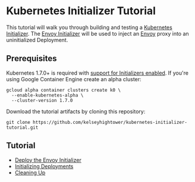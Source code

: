 # Kubernetes Initializer Tutorial

This tutorial will walk you through building and testing a [Kubernetes Initializer](https://kubernetes.io/docs/admin/extensible-admission-controllers/#what-are-initializers). The [Envoy Initializer](envoy-initializer) will be used to inject an [Envoy](https://lyft.github.io/envoy) proxy into an uninitialized Deployment. 

## Prerequisites

Kubernetes 1.7.0+ is required with [support for Initializers enabled](https://kubernetes.io/docs/admin/extensible-admission-controllers/#enable-initializers-alpha-feature). If you're using Google Container Engine create an alpha cluster:

```
gcloud alpha container clusters create k0 \
  --enable-kubernetes-alpha \
  --cluster-version 1.7.0
```

Download the tutorial artifacts by cloning this repository:

```
git clone https://github.com/kelseyhightower/kubernetes-initializer-tutorial.git
```

## Tutorial

* [Deploy the Envoy Initializer](docs/deploy-envoy-initializer.md)
* [Initializing Deployments](docs/initializing-deployments.md)
* [Cleaning Up](docs/cleanup.md)
